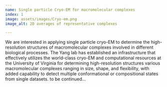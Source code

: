 ```yaml
---
name: Single particle Cryo-EM for macromolecular complexes
index: 1
image: assets/images/Cryo-em.png
image_alt: 2D averages of representative complexes

---
```


We are interested in applying single particle cryo-EM to determine the high-resolution structures of macromolecular complexes involved in different biological processes. The Yang lab has established an infrastructure that effectively utilizes the world-class cryo-EM and computational resources at the University of Virginia for determining high-resolution structures various macromolecular complexes ranging in size, shape, and flexibility, with added capability to detect multiple conformational or compositional states from single datasets. to be continued...



